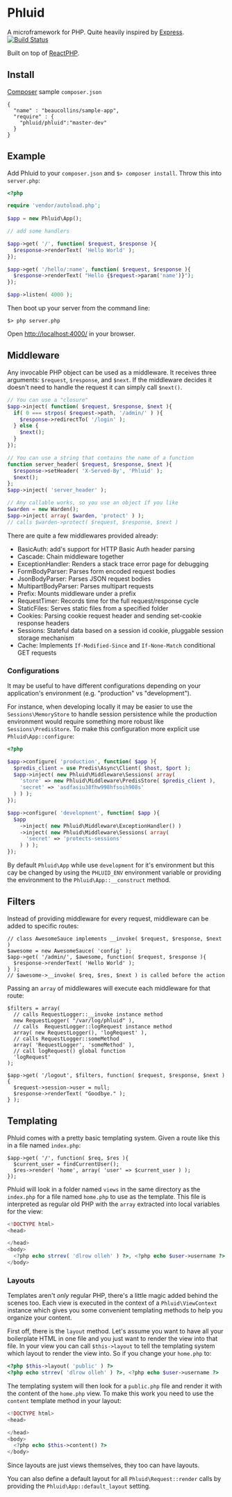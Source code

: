 # Phluid

A microframework for PHP. Quite heavily inspired by [Express][]. [![Build Status](https://secure.travis-ci.org/beaucollins/phluid-php.png?branch=master)](https://travis-ci.org/beaucollins/phluid-php)

Built on top of [ReactPHP](https://github.com/reactphp/react).

[Express]: http://expressjs.com "Express web application framework for node"

## Install

[Composer][] sample `composer.json`

    {
      "name" : "beaucollins/sample-app",
      "require" : {
        "phluid/phluid":"master-dev"
      }
    }

[Composer]: http://getcomposer.org "Composer: PHP dependency manager"

## Example

Add Phluid to your `composer.json` and `$> composer install`. Throw this into `server.php`:

```php
<?php

require 'vendor/autoload.php';
    
$app = new Phluid\App();

// add some handlers

$app->get( '/', function( $request, $response ){
  $response->renderText( 'Hello World' );
});

$app->get( '/hello/:name', function( $request, $response ){
  $response->renderText( "Hello {$request->param('name')}");
});

$app->listen( 4000 );
```
    
Then boot up your server from the command line:

    $> php server.php
  
Open [http://localhost:4000/][example] in your browser.

[Phluid]: https://github.com/beaucollins/phluid-php/tarball/master "phluid-php master tarball"
[example]: http://localhost:4000/

## Middleware

Any invocable PHP object can be used as a middleware. It receives three
arguments: `$request`, `$response`, and `$next`. If the middleware decides it
doesn't need to handle the request it can simply call `$next()`.

```php
// You can use a "closure"
$app->inject( function( $request, $response, $next ){
  if( 0 === strpos( $request->path, '/admin/' ) ){
    $response->redirectTo( '/login' );
  } else {
    $next();
  }
});

// You can use a string that contains the name of a function
function server_header( $request, $response, $next ){
  $response->setHeader( 'X-Served-By', 'Phluid' );
  $next();
};
$app->inject( 'server_header' );

// Any callable works, so you use an object if you like
$warden = new Warden();
$app->inject( array( $warden, 'protect' ) );
// calls $warden->protect( $request, $response, $next )
```

There are quite a few middlewares provided already:

- BasicAuth: add's support for HTTP Basic Auth header parsing
- Cascade: Chain middleware together
- ExceptionHandler: Renders a stack trace error page for debugging
- FormBodyParser: Parses form encoded request bodies
- JsonBodyParser: Parses JSON request bodies
- MultipartBodyParser: Parses multipart requests
- Prefix: Mounts middleware under a prefix 
- RequestTimer: Records time for the full request/response cycle
- StaticFiles: Serves static files from a specified folder
- Cookies: Parsing cookie request header and sending set-cookie response headers
- Sessions: Stateful data based on a session id cookie, pluggable session storage mechanism
- Cache: Implements `If-Modified-Since` and `If-None-Match` conditional GET requests


### Configurations

It may be useful to have different configurations depending on your application's environment (e.g. "production" vs "development").

For instance, when developing locally it may be easier to use the `Sessions\MemoryStore` to handle session persistence while the production environment would require something more robust like `Sessions\PredisStore`. To make this configuration more explicit use `Phluid\App::configure`:

```php
<?php

$app->configure( 'production', function( $app ){
  $predis_client = use Predis\Async\Client( $host, $port );
  $app->inject( new Phluid\Middleware\Sessions( array(
    'store' => new Phluid\Middleware\PredisStore( $predis_client ),
    'secret' => 'asdfasiu38fhw998hfsoih908s'
  ) ) );
});

$app->configure( 'development', function( $app ){
  $app
    ->inject( new Phluid\Middleware\ExceptionHandler() )
    ->inject( new Phluid\Middleware\Sessions( array(
      'secret' => 'protects-sessions'
    ) ) );
});
```

By default `Phluid\App` while use `development` for it's environment but this cay be changed by using the `PHLUID_ENV` environment variable or providing the environment to the `Phluid\App::__construct` method.

## Filters

Instead of providing middleware for every request, middleware can be added to
specific routes:

```
// class AwesomeSauce implements __invoke( $request, $response, $next )
$awesome = new AwesomeSauce( 'config' );
$app->get( '/admin/', $awesome, function( $request, $response ){
  $response->renderText( 'Hello World' );
} );
// $awesome->__invoke( $req, $res, $next ) is called before the action
```
    
Passing an `array` of middlewares will execute each middleware for that route:

```
$filters = array(
  // calls RequestLogger::__invoke instance method
  new RequestLogger( "/var/log/phluid" ),
  // calls  RequestLogger::logRequest instance method
  array( new RequestLogger(), 'logRequest' ),
  // calls RequestLogger::someMethod
  array( 'RequestLogger', 'someMethod' ),
  // call logRequest() global function
  'logRequest'
);

$app->get( '/logout', $filters, function( $request, $response, $next ){
  $request->session->user = null;
  $response->renderText( "Goodbye." );
} );
```    
## Templating

Phluid comes with a pretty basic templating system. Given a route like this in
a file named `index.php`:

```
$app->get( '/', function( $req, $res ){
  $current_user = findCurrentUser();
  $res->render( 'home', array( 'user' => $current_user ) );
});
```

Phluid will look in a folder named `views` in the same directory as the
`index.php` for a file named `home.php` to use as the template. This file is
interpreted as regular old PHP with the `array` extracted into local variables
for the view:

```php
<!DOCTYPE html>
<head>

</head>
<body>
  <?php echo strrev( 'dlrow olleh' ) ?>, <?php echo $user->username ?>
</body>
```
    
### Layouts
    
Templates aren't _only_ regular PHP, there's a little magic added behind
the scenes too. Each view is executed in the context of a `Phluid\ViewContext`
instance which gives you some convenient templating methods to help you
organize your content.

First off, there is the `layout` method. Let's assume you want to have all your
boilerplate HTML in one file and you just want to render the view into that
file. In your view you can call `$this->layout` to tell the templating system
which layout to render the view into. So if you change your `home.php` to:

```php
<?php $this->layout( 'public' ) ?>
<?php echo strrev( 'dlrow olleh' ) ?>, <?php echo $user->username ?>
```

The templating system will then look for a `public.php` file and render it with
the content of the `home.php` view. To make this work you need to use the
`content` template method in your layout:

```php
<!DOCTYPE html>
<head>

</head>
<body>
  <?php echo $this->content() ?>
</body>
```
    
Since layouts are just views themselves, they too can have layouts.

You can also define a default layout for all `Phluid\Request::render` calls by
providing the `Phluid\App::default_layout` setting.

